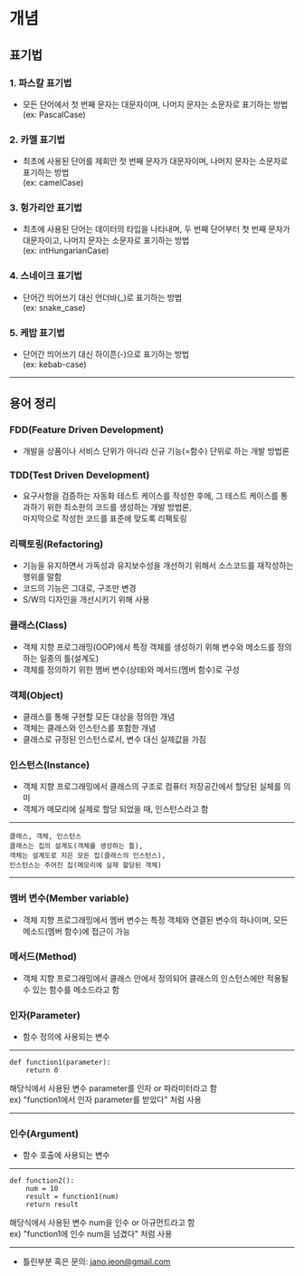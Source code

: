 개념
====
표기법
------
### 1. 파스칼 표기법
- 모든 단어에서 첫 번째 문자는 대문자이며, 나머지 문자는 소문자로 표기하는 방법   
(ex: PascalCase)

### 2. 카멜 표기법
- 최초에 사용된 단어를 제회안 첫 번째 문자가 대문자이며, 나머지 문자는 소문자로 표기하는 방법   
(ex: camelCase)

### 3. 헝가리안 표기법
- 최초에 사용된 단어는 데이터의 타입을 나타내며, 두 번째 단어부터 첫 번째 문자가 대문자이고, 나머지 문자는 소문자로 표기하는 방법   
(ex: intHungarianCase)

### 4. 스네이크 표기법
- 단어간 띄어쓰기 대신 언더바(_)로 표기하는 방법   
(ex: snake_case)

### 5. 케밥 표기법
- 단어간 띄어쓰기 대신 하이픈(-)으로 표기하는 방법   
(ex: kebab-case)

- - -
용어 정리
---------
### FDD(Feature Driven Development)
- 개발을 상품이나 서비스 단위가 아니라 신규 기능(=함수) 단위로 하는 개발 방법론

### TDD(Test Driven Development)
- 요구사항을 검증하는 자동화 테스트 케이스를 작성한 후에,
그 테스트 케이스를 통과하기 위한 최소한의 코드를 생성하는 개발 방법론,   
마지막으로 작성한 코드를 표준에 맞도록 리팩토링

### 리팩토링(Refactoring)
- 기능을 유지하면서 가독성과 유지보수성을 개선하기 위해서 소스코드를 재작성하는 행위를 말함
- 코드의 기능은 그대로, 구조만 변경
- S/W의 디자인을 개선시키기 위해 사용

### 클래스(Class)
- 객체 지향 프로그래밍(OOP)에서 특정 객체를 생성하기 위해 변수와 메소드를 정의하는 일종의 틀(설계도)
- 객체를 정의하기 위한 멤버 변수(상태)와 메서드(멤버 함수)로 구성

### 객체(Object)
- 클래스를 통해 구현할 모든 대상을 정의한 개념
- 객체는 클래스와 인스턴스를 포함한 개념
- 클래스로 규정된 인스턴스로서, 변수 대신 실제값을 가짐

### 인스턴스(Instance)
- 객체 지향 프로그래밍에서 클래스의 구조로 컴퓨터 저장공간에서 할당된 실체를 의미
- 객체가 메모리에 실제로 할당 되었을 때, 인스턴스라고 함
- - -
    클래스, 객체, 인스턴스
    클래스는 집의 설계도(객체를 생성하는 틀),   
    객체는 설계도로 지은 모든 집(클래스의 인스턴스),   
    인스턴스는 주어진 집(메모리에 실제 할당된 객체)
- - -

### 멤버 변수(Member variable)
- 객체 지향 프로그래밍에서 멤버 변수는 특정 객체와 연결된 변수의 하나이며, 모든 메소드(멤버 함수)에 접근이 가능

### 메서드(Method)
- 객체 지향 프로그래밍에서 클래스 안에서 정의되어 클래스의 인스턴스에만 적용될 수 있는 함수를 메소드라고 함

### 인자(Parameter)
- 함수 정의에 사용되는 변수
- - -
    def function1(parameter):
        return 0
해당식에서 사용된 변수 parameter를 인자 or 파라미터라고 함   
ex) "function1에서 인자 parameter를 받았다" 처럼 사용
- - -
### 인수(Argument)
- 함수 호출에 사용되는 변수
- - -
    def function2():
        num = 10
        result = function1(num)
        return result
해당식에서 사용된 변수 num을 인수 or 아규먼트라고 함   
ex) "function1에 인수 num을 넘겼다" 처럼 사용
- - -
- 틀린부분 혹은 문의: <jano.jeon@gmail.com>